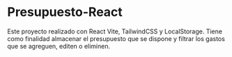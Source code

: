 # Presupuesto-React
Este proyecto realizado con React Vite, TailwindCSS y LocalStorage.
Tiene como finalidad almacenar el presupuesto que se dispone y filtrar los gastos que se agreguen, editen o eliminen.
